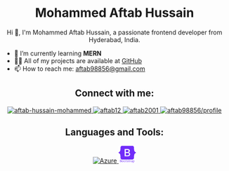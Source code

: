 <h1 align="center">Mohammed Aftab Hussain</h1>

<p align="center">Hi 👋, I'm Mohammed Aftab Hussain, a passionate frontend developer from Hyderabad, India.</p>

<ul>
  <li>🌱 I’m currently learning <strong>MERN</strong></li>
  <li>👨‍💻 All of my projects are available at <a href="https://github.com/aftab2001?tab=repositories">GitHub</a></li>
  <li>📫 How to reach me: <a href="mailto:aftab98856@gmail.com">aftab98856@gmail.com</a></li>
</ul>

<h2 align="center">Connect with me:</h2>

<p align="center">
  <a href="https://linkedin.com/in/aftab-hussain-mohammed" target="_blank">
    <img src="https://raw.githubusercontent.com/rahuldkjain/github-profile-readme-generator/master/src/images/icons/Social/linked-in-alt.svg" alt="aftab-hussain-mohammed" height="30" width="40" />
  </a>
  <a href="https://www.codechef.com/users/aftab12" target="_blank">
    <img src="https://cdn.jsdelivr.net/npm/simple-icons@3.1.0/icons/codechef.svg" alt="aftab12" height="30" width="40" />
  </a>
  <a href="https://www.leetcode.com/aftab2001" target="_blank">
    <img src="https://raw.githubusercontent.com/rahuldkjain/github-profile-readme-generator/master/src/images/icons/Social/leet-code.svg" alt="aftab2001" height="30" width="40" />
  </a>
  <a href="https://auth.geeksforgeeks.org/user/aftab98856/profile" target="_blank">
    <img src="https://raw.githubusercontent.com/rahuldkjain/github-profile-readme-generator/master/src/images/icons/Social/geeks-for-geeks.svg" alt="aftab98856/profile" height="30" width="40" />
  </a>
</p>

<h2 align="center">Languages and Tools:</h2>

<p align="center">
  <a href="https://azure.microsoft.com/en-in/" target="_blank" rel="noreferrer">
    <img src="https://www.vectorlogo.zone/logos/microsoft_azure/microsoft_azure-icon.svg" alt="Azure" width="40" height="40"/>
  </a>
  <a href="https://getbootstrap.com" target="_blank" rel="noreferrer">
    <img src="https://raw.githubusercontent.com/devicons/devicon/master/icons/bootstrap/bootstrap-plain-wordmark.svg" alt="Bootstrap" width="40" height="40"/>
  </a>
  <!-- Add more tools as needed -->
</p>
